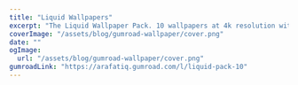 ```yaml
---
title: "Liquid Wallpapers"
excerpt: "The Liquid Wallpaper Pack. 10 wallpapers at 4k resolution with various high quality colors. Perfect for desktops and mobiles."
coverImage: "/assets/blog/gumroad-wallpaper/cover.png"
date: ""
ogImage:
  url: "/assets/blog/gumroad-wallpaper/cover.png"
gumroadLink: "https://arafatiq.gumroad.com/l/liquid-pack-10"
---
```

